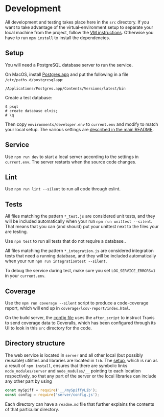 # Development

All development and testing takes place here in the `src` directory.  If you want to take advantage of the virtual-environment setup to separate your local machine from the project, follow the [VM instructions](../vm.md).  Otherwise you have to run `npm install` to install the dependencies.

## Setup

You will need a PostgreSQL database server to run the service.

On MacOS, install [Postgres.app](http://postgresapp.com/) and put the following in a file `/etc/paths.d/postgresqlapp`:

    /Applications/Postgres.app/Contents/Versions/latest/bin

Create a test database:

    $ psql
    # create database elvis;
    # \q

Then copy `environments/developer.env` to `current.env` and modify to match your local setup.
The various settings are [described in the main README](../README.md).

## Service

Use `npm run dev` to start a local server according to the settings in `current.env`.  The server restarts when the source code changes.

## Lint

Use `npm run lint --silent` to run all code through eslint.

## Tests

All files matching the pattern `*_test.js` are considered unit tests, and they will be included automatically when your run `npm run unittest --silent`.  That means that you can (and should) put your unittest next to the files your are testing.

Use `npm test` to run all tests that do not require a database..

All files matching the pattern `*_integration.js` are considered integration tests that need a running database, and they will be included automatically when your run `npm run integrationtest --silent`.

To debug the service during test, make sure you set `LOG_SERVICE_ERRORS=1` in your `current.env`.

## Coverage

Use the `npm run coverage --silent` script to produce a code-coverage report, which will end up in `coverage/lcov-report/index.html`.

On the build server, the [config file](../.travis.yml) uses the `after_script` to instruct Travis to send coverage data to Coveralls, which has been configured through its UI to look in this `src` directory for the code.

##  Directory structure

The web service is located in `server` and all other local (but possibly reusable) utilities and libraries are located in `lib`.  The [setup](setup-node-env.sh), which is run as a result of `npm install`, ensures that there are symbolic links `node_modules/server` and `node_modules/__` pointing to each location respectively, so that any part of the server or the local libraries can include any other part by using

```javascript
const mySpiff = require('__/mySpiffyLib');
const config = require('server/config.js');
```

Each directory can have a `readme.md` file that further explains the contents of that particular directory.
